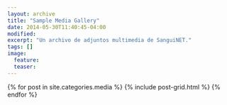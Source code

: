```yaml
---
layout: archive
title: "Sample Media Gallery"
date: 2014-05-30T11:40:45-04:00
modified:
excerpt: "Un archivo de adjuntos multimedia de SanguiNET."
tags: []
image:
  feature:
  teaser:
---
```


<div class="tiles">
{% for post in site.categories.media %}
  {% include post-grid.html %}
{% endfor %}
</div><!-- /.tiles -->
